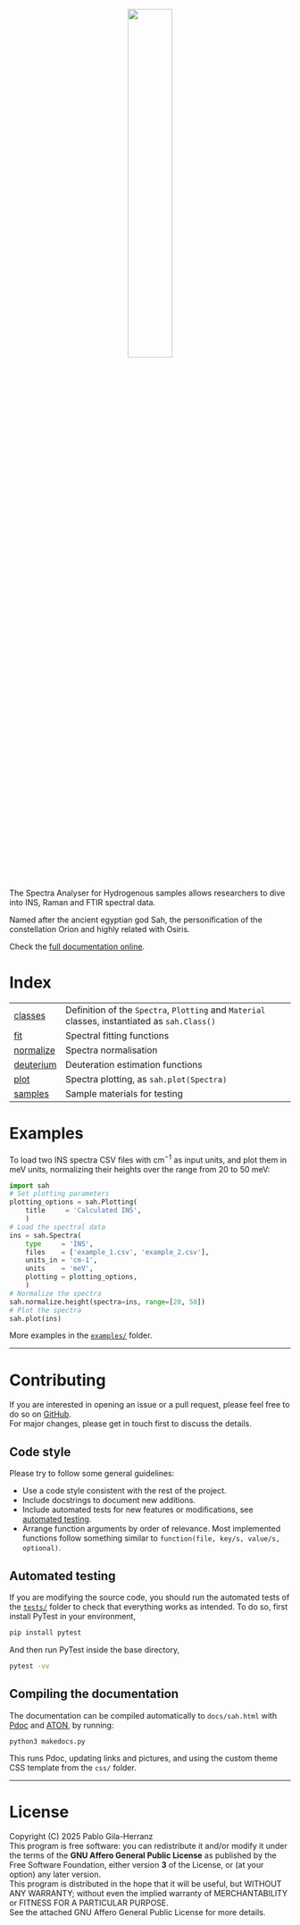<p align="center"><img width="40.0%" src="pics/sah.png"></p>


The Spectra Analyser for Hydrogenous samples allows researchers to dive into INS, Raman and FTIR spectral data.

Named after the ancient egyptian god Sah, the personification of the constellation Orion and highly related with Osiris.

Check the [full documentation online](https://pablogila.github.io/sah/).


# Index

| | |  
| --- | --- |  
| [classes](https://pablogila.github.io/sah/sah/classes.html)     | Definition of the `Spectra`, `Plotting` and `Material` classes, instantiated as `sah.Class()` |  
| [fit](https://pablogila.github.io/sah/sah/fit.html)             | Spectral fitting functions |  
| [normalize](https://pablogila.github.io/sah/sah/normalize.html) | Spectra normalisation |  
| [deuterium](https://pablogila.github.io/sah/sah/deuterium.html) | Deuteration estimation functions |  
| [plot](https://pablogila.github.io/sah/sah/plot.html)           | Spectra plotting, as `sah.plot(Spectra)` |  
| [samples](https://pablogila.github.io/sah/sah/samples.html)     | Sample materials for testing |  


# Examples

To load two INS spectra CSV files with cm$^{-1}$ as input units,
and plot them in meV units, normalizing their heights over the range from 20 to 50 meV:
```python
import sah
# Set plotting parameters
plotting_options = sah.Plotting(
    title     = 'Calculated INS',
    )
# Load the spectral data
ins = sah.Spectra(
    type     = 'INS',
    files    = ['example_1.csv', 'example_2.csv'],
    units_in = 'cm-1',
    units    = 'meV',
    plotting = plotting_options,
    )
# Normalize the spectra
sah.normalize.height(spectra=ins, range=[20, 50])
# Plot the spectra
sah.plot(ins)
```

More examples in the [`examples/`](https://github.com/pablogila/sah/tree/main/examples) folder.


---


# Contributing

If you are interested in opening an issue or a pull request, please feel free to do so on [GitHub](https://github.com/pablogila/sah/).  
For major changes, please get in touch first to discuss the details.  


## Code style

Please try to follow some general guidelines:  
- Use a code style consistent with the rest of the project.  
- Include docstrings to document new additions.  
- Include automated tests for new features or modifications, see [automated testing](#automated-testing).  
- Arrange function arguments by order of relevance. Most implemented functions follow something similar to `function(file, key/s, value/s, optional)`.  


## Automated testing

If you are modifying the source code, you should run the automated tests of the [`tests/`](https://github.com/pablogila/sah/tree/main/tests) folder to check that everything works as intended.
To do so, first install PyTest in your environment,
```bash
pip install pytest
```

And then run PyTest inside the base directory,
```bash
pytest -vv
```


## Compiling the documentation

The documentation can be compiled automatically to `docs/sah.html` with [Pdoc](https://pdoc.dev/) and [ATON](https://pablogila.github.io/aton), by running:
```shell
python3 makedocs.py
```

This runs Pdoc, updating links and pictures, and using the custom theme CSS template from the `css/` folder.


---


# License

Copyright (C) 2025 Pablo Gila-Herranz  
This program is free software: you can redistribute it and/or modify
it under the terms of the **GNU Affero General Public License** as published
by the Free Software Foundation, either version **3** of the License, or
(at your option) any later version.  
This program is distributed in the hope that it will be useful,
but WITHOUT ANY WARRANTY; without even the implied warranty of
MERCHANTABILITY or FITNESS FOR A PARTICULAR PURPOSE.  
See the attached GNU Affero General Public License for more details.  

